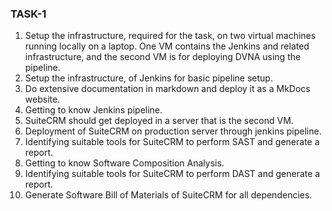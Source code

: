 ### **TASK-1**

1. Setup the infrastructure, required for the task, on two virtual machines running locally on a laptop. One VM contains the Jenkins and related infrastructure, and the second VM is for deploying DVNA using the pipeline.
2. Setup the infrastructure, of Jenkins for basic pipeline setup.
3. Do extensive documentation in markdown and deploy it as a MkDocs website.
4. Getting to know Jenkins pipeline.
5. SuiteCRM should get deployed in a server that is the second VM.
6. Deployment of SuiteCRM on production server through jenkins pipeline.
7. Identifying suitable tools for SuiteCRM to perform SAST and generate a report.
8. Getting to know Software Composition Analysis.
9. Identifying suitable tools for SuiteCRM to perform DAST and generate a report.
10. Generate Software Bill of Materials of SuiteCRM for all dependencies.

